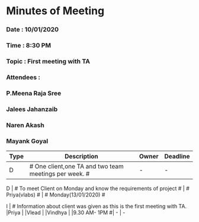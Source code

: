 # Minutes of Meeting

### Date : 10/01/2020
### Time : 8:30 PM
### Topic : First meeting with TA
### Attendees :
### P.Meena Raja Sree  
### Jalees Jahanzaib
### Naren Akash
### Mayank Goyal

Type | Description | Owner | Deadline
---- | ---- | ---- | ----
D | # One client,one TA and two team meetings per week. #| - | -

D | # To meet Client on Monday and know the requirements of project  # | #  Priya(vlabs)  # | # Monday(13/01/2020) #

I | # Information about client was given as this is the first meeting with TA. 
  |Priya   |
  |Vlead   |
  |Vindhya |
  |9.30 AM- 1PM  #| - | -

